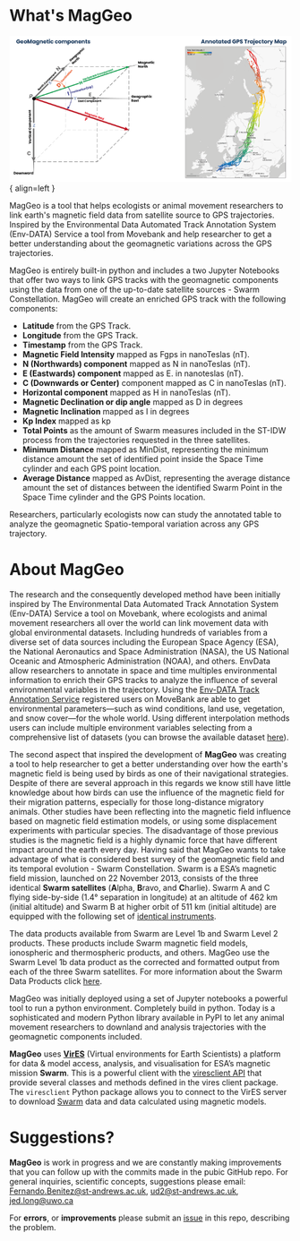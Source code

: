 # What's MagGeo

![GitHub](../images/GitHubImage2.png){ align=left }


MagGeo is a tool that helps ecologists or animal movement researchers to link earth's magnetic field data from satellite source to GPS trajectories. Inspired by the Environmental Data Automated Track Annotation System (Env-DATA) Service a tool from Movebank and help researcher to get a better understanding about the geomagnetic variations across the GPS trajectories.

MagGeo is entirely built-in python and includes a two Jupyter Notebooks that offer two ways to link GPS tracks with the geomagnetic components using the data from one of the up-to-date satellite sources - Swarm Constellation. MagGeo will create an enriched GPS track with the following components:

-   **Latitude** from the GPS Track.
-   **Longitude** from the GPS Track.
-   **Timestamp** from the GPS Track.
-   **Magnetic Field Intensity** mapped as Fgps in nanoTeslas (nT).
-   **N (Northwards) component** mapped as N in nanoTeslas (nT).
-   **E (Eastwards) component** mapped as E. in nanoteslas (nT).
-   **C (Downwards or Center)** component mapped as C in nanoTeslas (nT).
-   **Horizontal component** mapped as H in nanoTeslas (nT).
-   **Magnetic Declination or dip angle** mapped as D in degrees
-   **Magnetic Inclination** mapped as I in degrees
-   **Kp Index** mapped as kp
-   **Total Points** as the amount of Swarm measures included in the ST-IDW process from the trajectories requested in the three satellites.
-   **Minimum Distance** mapped as MinDist, representing the minimum distance amount the set of identified point inside the Space Time cylinder and each GPS point location.
-   **Average Distance** mapped as AvDist, representing the average distance amount the set of distances between the identified Swarm Point in the Space Time cylinder and the GPS Points location.

Researchers, particularly ecologists now can study the annotated table to analyze the geomagnetic Spatio-temporal variation across any GPS trajectory.

# About MagGeo

The research and the consequently developed method have been initially inspired by The Environmental Data Automated Track Annotation System (Env-DATA) Service a tool on Movebank, where ecologists and animal movement researchers all over the world can link movement data with global environmental datasets. Including hundreds of variables from a diverse set of data sources including the European Space Agency (ESA), the National Aeronautics and Space Administration (NASA), the US National Oceanic and Atmospheric Administration (NOAA), and others. EnvData allow researchers to annotate in space and time multiples environmental information to enrich their GPS tracks to analyze the influence of several environmental variables in the trajectory. Using the [Env-DATA Track Annotation Service](https://www.movebank.org/cms/movebank-content/env-data-track-annotation) registered users on MoveBank are able to get environmental parameters—such as wind conditions, land use, vegetation, and snow cover—for the whole world. Using different interpolation methods users can include multiple environment variables selecting from a comprehensive list of datasets (you can browse the available dataset [here](https://www.movebank.org/cms/movebank-content/envdata-products)).

The second aspect that inspired the development of **MagGeo** was creating a tool to help researcher to get a better understanding over how the earth's magnetic field is being used by birds as one of their navigational strategies. Despite of there are several approach in this regards we know still have little knowledge about how birds can use the influence of the magnetic field for their migration patterns, especially for those long-distance migratory animals. Other studies have been reflecting into the magnetic field influence based on magnetic field estimation models, or using some displacement experiments with particular species. The disadvantage of those previous studies is the magnetic field is a highly dynamic force that have different impact around the earth every day. Having said that MagGeo wants to take advantage of what is considered best survey of the geomagnetic field and its temporal evolution - Swarm Constellation. Swarm is a ESA’s magnetic field mission, launched on 22 November 2013, consists of the three identical **Swarm satellites** (**A**lpha, **B**ravo, and **C**harlie). Swarm A and C flying side-by-side (1.4° separation in longitude) at an altitude of 462 km (initial altitude) and Swarm B at higher orbit of 511 km (initial altitude) are equipped with the following set of [identical instruments](https://earth.esa.int/web/guest/missions/esa-eo-missions/swarm/instruments-overview).

The data products available from Swarm are Level 1b and Swarm Level 2 products. These products include Swarm magnetic field models, ionospheric and thermospheric products, and others. MagGeo use the Swarm Level 1b data product as the corrected and formatted output from each of the three Swarm satellites. For more information about the Swarm Data Products click [here](https://earth.esa.int/web/guest/missions/esa-eo-missions/swarm/data-handbook).

MagGeo was initially deployed using a set of Jupyter notebooks a powerful tool to run a python environment. Completely build in python. Today is a sophisticated and modern Python library available in PyPI to let any animal movement researchers to downland and analysis trajectories with the geomagnetic components included.

**MagGeo** uses [**VirES**](https://swarm-vre.readthedocs.io/en/latest/Swarm_notebooks/02a__Intro-Swarm-viresclient.html) (Virtual environments for Earth Scientists) a platform for data & model access, analysis, and visualisation for ESA’s magnetic mission **Swarm**. This is a powerful client with the [viresclient API](https://swarm-vre.readthedocs.io/en/latest/Swarm_notebooks/02c__viresclient-API.html) that provide several classes and methods defined in the vires client package. The `viresclient` Python package allows you to connect to the VirES server to download [Swarm](https://earth.esa.int/web/guest/missions/esa-operational-eo-missions/swarm) data and data calculated using magnetic models.

# Suggestions?

**MagGeo** is work in progress and we are constantly making improvements that you can follow up with the commits made in the pubic GitHub repo. For general inquiries, scientific concepts, suggestions please email: [Fernando.Benitez\@st-andrews.ac.uk](mailto:Fernando.Benitez@st-andrews.ac.uk), [ud2\@st-andrews.ac.uk](mailto:ud2@st-andrews.ac.uk), [jed.long@uwo.ca](mailto:jed.long@uwo.ca)

For **errors**, or **improvements** please submit an [issue](https://github.com/MagGeo/MagGeo/issues) in this repo, describing the problem.